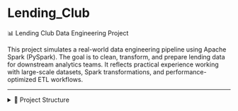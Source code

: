 
# Lending_Club

📊 Lending Club Data Engineering Project

This project simulates a real-world data engineering pipeline using Apache Spark (PySpark). The goal is to clean, transform, and prepare lending data for downstream analytics teams. It reflects practical experience working with large-scale datasets, Spark transformations, and performance-optimized ETL workflows.

---

<details>
<summary>📁 Project Structure</summary>

```bash
LENDING CLUB/
├── Cleaning/
│   ├── LendingClub_DataCleaning_S1.ipynb
│   ├── LendingClub_DataCleaning_S2.ipynb
│   ├── LendingClub_DataCleaning_S3.ipynb
│   ├── LendingClub_DataCleaning_S4.ipynb
│   └── LendingClub_Intro.ipynb
│
├── Transformation/
│   ├── LendingClub_Transformation_part1.ipynb
│   ├── LendingClub_Transformation_part2.ipynb
│   ├── LendingClub_Transformation_part3.ipynb
│   ├── LendingClub_Transformation_part4.ipynb
│   └── LendingClub_Transformation_part5.ipynb
│
├── tests/
│   ├── conftest.py
│   ├── DataManipulation.py
│   └── test_pipeline.py
│
├── requirements.txt
└── README.md

</details>

```


---

## 🚀 Project Overview

Financial institutions like Lending Club (a peer-to-peer lending platform) use borrower data to:

- Assess credit risk  
- Approve/reject loans  
- Analyze repayment behavior  
- Create borrower risk profiles  

This project demonstrates how raw data from Lending Club can be cleaned, transformed, and structured for business insights and reporting.

---

## 🔧 Key Components

### 1. **Data Cleaning** (`Cleaning/`)

- Loaded raw data (`accepted_2007_to_2018Q4.csv`) into Spark DataFrames  
- Created unique identifiers (`emp_id`) using SHA-2 hashing  
- Handled:
  - Null and missing values  
  - Data type inconsistencies  
  - Duplicates  
  - Invalid formats (e.g., non-numeric employment lengths)  
- Enriched columns like `ingest_date`, `loan_purpose`  
- Saved cleaned datasets in CSV and Parquet formats  

### 2. **Data Transformation** (`Transformation/`)

- Converted loan terms from months to years  
- Applied logic to compute **loan scores**:
  - Loan Repayment History: 20%  
  - Loan Defaulters History: 45%  
  - Financial Health: 35%  
- Derived and joined datasets for:
  - Customers  
  - Loans  
  - Repayments  
  - Defaulters  
- Built Hive external tables and views for reporting  
- Flagged and removed bad data (duplicate member IDs)  

---

## 🧠 Business Use-Cases Addressed

- Build a **360° view** of the customer  
- Enable **risk scoring** for loan applications  
- Maintain **master borrower records**  
- Support **batch and real-time analytics** through Hive views  

---

## 🛠 Tech Stack

- Apache Spark (PySpark)  
- Hive Metastore  
- HDFS  
- Python (Jupyter Notebooks)  
- CSV & Parquet formats  
- Logging via Log4j  
- Virtual environments via `pipenv`  
- Unit testing using `pytest`  

---